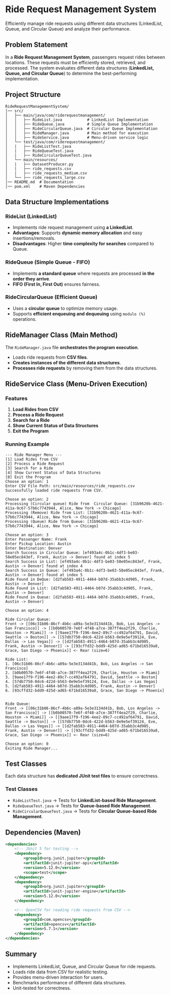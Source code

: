 # Ride Request Management System

Efficiently manage ride requests using different data structures (LinkedList, Queue, and Circular Queue) and analyze their performance.

## Problem Statement

In a **Ride Request Management System**, passengers request rides between locations. These requests must be efficiently stored, retrieved, and processed. The system evaluates different data structures (**LinkedList, Queue, and Circular Queue**) to determine the best-performing implementation.

## Project Structure

```
RideRequestManagementSystem/
│── src/
│   ├── main/java/com/riderequestmanagement/
│   │   ├── RideList.java           # LinkedList Implementation
│   │   ├── RideQueue.java          # Simple Queue Implementation
│   │   ├── RideCircularQueue.java  # Circular Queue Implementation
│   │   ├── RideManager.java        # Main method for execution
│   │   ├── RideService.java        # Menu-driven service logic
│   └── test/java/com/riderequestmanagement/
│   |   ├── RideListTest.java
│   |   ├── RideQueueTest.java
│   |   ├── RideCircularQueueTest.java
│   └── main/resources/
│   |   ├── DatasetProducer.py
│   |   ├── ride_requests.csv
│   |   ├── ride_requests_medium.csv
│   └── ├── ride_requests_large.csv
│── README.md  # Documentation
│── pom.xml    # Maven Dependencies
```

## Data Structure Implementations

### RideList (LinkedList)
- Implements ride request management using **a LinkedList**.
- **Advantages**: Supports **dynamic memory allocation** and easy insertions/removals.
- **Disadvantages**: Higher **time complexity for searches** compared to Queue.

### RideQueue (Simple Queue - FIFO)
- Implements **a standard queue** where requests are processed **in the order they arrive**.
- **FIFO (First In, First Out)** ensures fairness.

### RideCircularQueue (Efficient Queue)
- Uses a **circular queue** to optimize memory usage.
- Supports **efficient enqueuing and dequeuing** using `modulo (%)` operations.

## RideManager Class (Main Method)

The `RideManager.java` file **orchestrates the program execution**.
- Loads ride requests from **CSV files**.
- **Creates instances of the different data structures**.
- **Processes ride requests** by removing them from the data structures.

## RideService Class (Menu-Driven Execution)

### Features

1. **Load Rides from CSV**  
2. **Process a Ride Request**  
3. **Search for a Ride**  
4. **Show Current Status of Data Structures**  
0. **Exit the Program**  

### Running Example
```
--- Ride Manager Menu ---
[1] Load Rides from CSV
[2] Process a Ride Request
[3] Search for a Ride
[4] Show Current Status of Data Structures
[0] Exit the Program
Choose an option: 1
Enter CSV File Path: src/main/resources/ride_requests.csv
Successfully loaded ride requests from CSV.

Choose an option: 2
Processing (Circular queue) Ride from  Circular Queue: [31b9620b-4621-411a-9c67-57b6c7743944, Alice, New York -> Chicago]
Processing (Remove) Ride from List: [31b9620b-4621-411a-9c67-57b6c7743944, Alice, New York -> Chicago]
Processing (Queue) Ride from Queue: [31b9620b-4621-411a-9c67-57b6c7743944, Alice, New York -> Chicago]

Choose an option: 3
Enter Passenger Name: Frank
Enter Pickup Location: Austin
Enter Destination: Denver
Search Success in Circular Queue: [ef493a4c-0b1c-4df3-be03-58e05ec843ef, Frank, Austin -> Denver] found at index 5
Search Success in List: [ef493a4c-0b1c-4df3-be03-58e05ec843ef, Frank, Austin -> Denver] found at index 4
Search Success in Queue: [ef493a4c-0b1c-4df3-be03-58e05ec843ef, Frank, Austin -> Denver] found at index 5
Ride Found in DeQue: [d2fab583-4911-4464-b07d-35abb3c4d905, Frank, Austin -> Denver]
Ride Found in List: [d2fab583-4911-4464-b07d-35abb3c4d905, Frank, Austin -> Denver]
Ride Found in Queue: [d2fab583-4911-4464-b07d-35abb3c4d905, Frank, Austin -> Denver]

Choose an option: 4

Ride Circular Queue:
Front -> [[06c31b06-86cf-4b6c-a89a-5e3e3134d41b, Bob, Los Angeles -> San Francisco]] -> [[b0b00570-7e6f-4f48-a7ce-387ff4ea2f29, Charlie, Houston -> Miami]] -> [[9aee17f9-f196-4ee2-89c7-cc492af64791, David, Seattle -> Boston]] -> [[57db7750-0dc6-422d-b563-0e9e5ef39124, Eve, Dallas -> Las Vegas]] -> [[d2fab583-4911-4464-b07d-35abb3c4d905, Frank, Austin -> Denver]] -> [[93cffd32-bdd9-425d-ad65-671bd16539a8, Grace, San Diego -> Phoenix]] <- Rear (size=6)

Ride List:
1. [06c31b06-86cf-4b6c-a89a-5e3e3134d41b, Bob, Los Angeles -> San Francisco]
2. [b0b00570-7e6f-4f48-a7ce-387ff4ea2f29, Charlie, Houston -> Miami]
3. [9aee17f9-f196-4ee2-89c7-cc492af64791, David, Seattle -> Boston]
4. [57db7750-0dc6-422d-b563-0e9e5ef39124, Eve, Dallas -> Las Vegas]
5. [d2fab583-4911-4464-b07d-35abb3c4d905, Frank, Austin -> Denver]
6. [93cffd32-bdd9-425d-ad65-671bd16539a8, Grace, San Diego -> Phoenix]


Ride Queue:
Front -> [[06c31b06-86cf-4b6c-a89a-5e3e3134d41b, Bob, Los Angeles -> San Francisco]] -> [[b0b00570-7e6f-4f48-a7ce-387ff4ea2f29, Charlie, Houston -> Miami]] -> [[9aee17f9-f196-4ee2-89c7-cc492af64791, David, Seattle -> Boston]] -> [[57db7750-0dc6-422d-b563-0e9e5ef39124, Eve, Dallas -> Las Vegas]] -> [[d2fab583-4911-4464-b07d-35abb3c4d905, Frank, Austin -> Denver]] -> [[93cffd32-bdd9-425d-ad65-671bd16539a8, Grace, San Diego -> Phoenix]] <- Rear (size=6)

Choose an option: 0
Exiting Ride Manager...
```

## Test Classes

Each data structure has **dedicated JUnit test files** to ensure correctness.

### Test Classes

- `RideListTest.java` → Tests for **LinkedList-based Ride Management**.
- `RideQueueTest.java` → Tests for **Queue-based Ride Management**.
- `RideCircularQueueTest.java` → Tests for **Circular Queue-based Ride Management**.

## Dependencies (Maven)

```xml
<dependencies>
    <!-- JUnit 5 for testing -->
    <dependency>
        <groupId>org.junit.jupiter</groupId>
        <artifactId>junit-jupiter-api</artifactId>
        <version>5.12.0</version>
        <scope>test</scope>
    </dependency>
    <dependency>
        <groupId>org.junit.jupiter</groupId>
        <artifactId>junit-jupiter-engine</artifactId>
        <version>5.12.0</version>
    </dependency>

    <!-- OpenCSV for reading ride requests from CSV -->
    <dependency>
        <groupId>com.opencsv</groupId>
        <artifactId>opencsv</artifactId>
        <version>5.7.1</version>
    </dependency>
</dependencies>
```

## Summary

- Implements LinkedList, Queue, and Circular Queue for ride requests.  
- Loads ride data from CSV for realistic testing.  
- Provides menu-driven interaction for users.  
- Benchmarks performance of different data structures.  
- Unit-tested for correctness.
